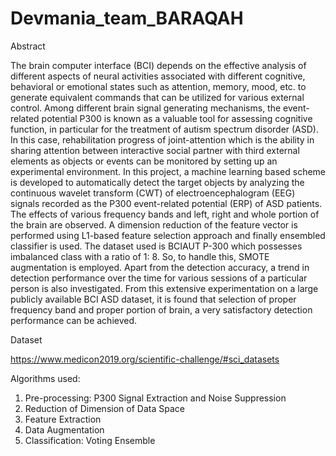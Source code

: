 # Devmania_team_BARAQAH
Abstract


The brain computer interface (BCI) depends on the effective analysis of different aspects of neural activities associated with different cognitive, behavioral or emotional states such as attention, memory, mood, etc. to generate equivalent commands that can be utilized for various external control. Among different brain signal generating mechanisms, the event-related potential P300 is known as a valuable tool for assessing cognitive function, in particular for the treatment of autism spectrum disorder (ASD). In this case, rehabilitation progress of joint-attention which is the ability in sharing attention between interactive social partner with third external elements as objects or events can be monitored by setting up an experimental environment. In this project, a machine learning based scheme is developed to automatically detect the target objects by analyzing the continuous wavelet transform (CWT) of electroencephalogram (EEG) signals recorded as the P300 event-related potential (ERP) of ASD patients. The effects of various frequency bands and left, right and whole portion of the brain are observed. A dimension reduction of the feature vector is performed using L1-based feature selection approach and finally ensembled classifier is used. The dataset used is BCIAUT P-300 which possesses imbalanced class with a ratio of 1: 8. So, to handle this, SMOTE augmentation is employed. Apart from the detection accuracy, a trend in detection performance over the time for various sessions of a particular person is also investigated. From this extensive experimentation on a large publicly available BCI ASD dataset, it is found that selection of proper frequency band and proper portion of brain, a very satisfactory detection performance can be achieved.

Dataset


https://www.medicon2019.org/scientific-challenge/#sci_datasets

Algorithms used:

1) Pre-processing: P300 Signal Extraction and Noise Suppression
2) Reduction of Dimension of Data Space
3) Feature Extraction
4) Data Augmentation
5) Classification: Voting Ensemble
    
